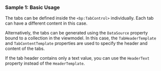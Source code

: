 ### Sample 1: Basic Usage

The tabs can be defined inside the `<bp:TabControl>` individually. Each tab can have a different content in this case.

Alternatively, the tabs can be generated using the `DataSource` property bound to a collection in the viewmodel. In this case, the `TabHeaderTemplate` and `TabContentTemplate` properties are used to specify the header and content of the tabs.

If the tab header contains only a text value, you can use the `HeaderText` property instead of the `HeaderTemplate`.